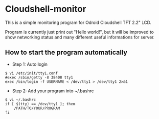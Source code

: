# Cloudshell-monitor

This is a simple monitoring program for Odroid Cloudshell TFT 2.2" LCD.  


Program is currently just print out "Hello world!", but it will be improved to 
show networking status and many different useful informations for server.

## How to start the program automatically

* Step 1: Auto login

```
$ vi /etc/init/tty1.conf
#exec /sbin/getty -8 38400 tty1
exec /bin/login -f USERNAME < /dev/tty1 > /dev/tty1 2>&1
```

* Step 2: Add your program into ~/.bashrc

```
$ vi ~/.bashrc
if [ $(tty) == /dev/tty1 ]; then
	/PATH/TO/YOUR/PROGRAM
fi
```
